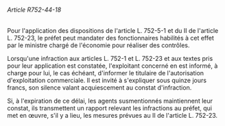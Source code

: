 ###### Article R752-44-18

Pour l'application des dispositions de l'article L. 752-5-1 et du II de l'article L. 752-23, le préfet peut mandater des fonctionnaires habilités à cet effet par le ministre chargé de l'économie pour réaliser des contrôles.

Lorsqu'une infraction aux articles L. 752-1 et L. 752-23 et aux textes pris pour leur application est constatée, l'exploitant concerné en est informé, à charge pour lui, le cas échéant, d'informer le titulaire de l'autorisation d'exploitation commerciale. Il est invité à s'expliquer sous quinze jours francs, son silence valant acquiescement au constat d'infraction.

Si, à l'expiration de ce délai, les agents susmentionnés maintiennent leur constat, ils transmettent un rapport relevant les infractions au préfet, qui met en œuvre, s'il y a lieu, les mesures prévues au II de l'article L. 752-23.

